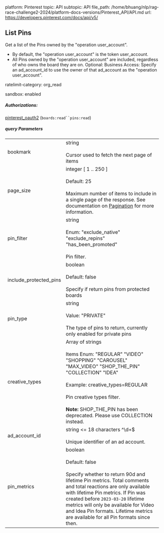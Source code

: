 platform: Pinterest
topic: API
subtopic: API
file_path: /home/bhuang/nlp/rag-race-challenge2-2024/platform-docs-versions/Pinterest_API/API.md
url: https://developers.pinterest.com/docs/api/v5/


## [](#operation/pins/list)List Pins

Get a list of the Pins owned by the "operation user\_account".

* By default, the "operation user\_account" is the token user\_account.
* All Pins owned by the "operation user\_account" are included, regardless of who owns the board they are on. Optional: Business Access: Specify an ad\_account\_id to use the owner of that ad\_account as the "operation user\_account".

ratelimit-category: org\_read

sandbox: enabled

##### Authorizations:

[pinterest\_oauth2](#section/Authentication/pinterest_oauth2) (`boards:read``pins:read`)

##### query Parameters

|     |     |
| --- | --- |
| bookmark | string<br><br>Cursor used to fetch the next page of items |
| page\_size | integer \[ 1 .. 250 \]<br><br>Default: 25<br><br>Maximum number of items to include in a single page of the response. See documentation on [Pagination](https://developers.pinterest.com/docs/getting-started/pagination/) for more information. |
| pin\_filter | string<br><br>Enum: "exclude\_native" "exclude\_repins" "has\_been\_promoted"<br><br>Pin filter. |
| include\_protected\_pins | boolean<br><br>Default: false<br><br>Specify if return pins from protected boards |
| pin\_type | string<br><br>Value: "PRIVATE"<br><br>The type of pins to return, currently only enabled for private pins |
| creative\_types | Array of strings<br><br>Items Enum: "REGULAR" "VIDEO" "SHOPPING" "CAROUSEL" "MAX\_VIDEO" "SHOP\_THE\_PIN" "COLLECTION" "IDEA"<br><br>Example: creative\_types=REGULAR<br><br>Pin creative types filter.<br><br>**Note:** SHOP\_THE\_PIN has been deprecated. Please use COLLECTION instead. |
| ad\_account\_id | string <= 18 characters ^\\d+$<br><br>Unique identifier of an ad account. |
| pin\_metrics | boolean<br><br>Default: false<br><br>Specify whether to return 90d and lifetime Pin metrics. Total comments and total reactions are only available with lifetime Pin metrics. If Pin was created before `2023-03-20` lifetime metrics will only be available for Video and Idea Pin formats. Lifetime metrics are available for all Pin formats since then. |